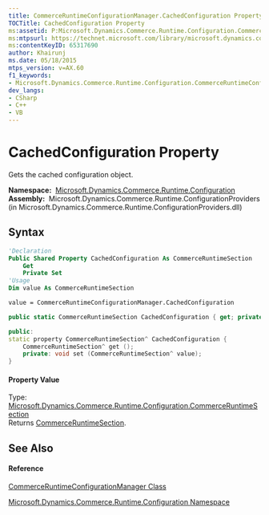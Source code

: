 ```yaml
---
title: CommerceRuntimeConfigurationManager.CachedConfiguration Property  (Microsoft.Dynamics.Commerce.Runtime.Configuration)
TOCTitle: CachedConfiguration Property
ms:assetid: P:Microsoft.Dynamics.Commerce.Runtime.Configuration.CommerceRuntimeConfigurationManager.CachedConfiguration
ms:mtpsurl: https://technet.microsoft.com/library/microsoft.dynamics.commerce.runtime.configuration.commerceruntimeconfigurationmanager.cachedconfiguration(v=AX.60)
ms:contentKeyID: 65317690
author: Khairunj
ms.date: 05/18/2015
mtps_version: v=AX.60
f1_keywords:
- Microsoft.Dynamics.Commerce.Runtime.Configuration.CommerceRuntimeConfigurationManager.CachedConfiguration
dev_langs:
- CSharp
- C++
- VB
---
```


# CachedConfiguration Property

Gets the cached configuration object.

**Namespace:**  [Microsoft.Dynamics.Commerce.Runtime.Configuration](microsoft-dynamics-commerce-runtime-configuration-namespace.md)  
**Assembly:**  Microsoft.Dynamics.Commerce.Runtime.ConfigurationProviders (in Microsoft.Dynamics.Commerce.Runtime.ConfigurationProviders.dll)

## Syntax

``` vb
'Declaration
Public Shared Property CachedConfiguration As CommerceRuntimeSection
    Get
    Private Set
'Usage
Dim value As CommerceRuntimeSection

value = CommerceRuntimeConfigurationManager.CachedConfiguration
```

``` csharp
public static CommerceRuntimeSection CachedConfiguration { get; private set; }
```

``` c++
public:
static property CommerceRuntimeSection^ CachedConfiguration {
    CommerceRuntimeSection^ get ();
    private: void set (CommerceRuntimeSection^ value);
}
```

#### Property Value

Type: [Microsoft.Dynamics.Commerce.Runtime.Configuration.CommerceRuntimeSection](commerceruntimesection-class-microsoft-dynamics-commerce-runtime-configuration.md)  
Returns [CommerceRuntimeSection](commerceruntimesection-class-microsoft-dynamics-commerce-runtime-configuration.md).  

## See Also

#### Reference

[CommerceRuntimeConfigurationManager Class](commerceruntimeconfigurationmanager-class-microsoft-dynamics-commerce-runtime-configuration.md)

[Microsoft.Dynamics.Commerce.Runtime.Configuration Namespace](microsoft-dynamics-commerce-runtime-configuration-namespace.md)

